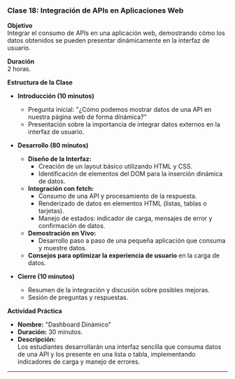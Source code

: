### **Clase 18: Integración de APIs en Aplicaciones Web**

**Objetivo**  
Integrar el consumo de APIs en una aplicación web, demostrando cómo los datos obtenidos se pueden presentar dinámicamente en la interfaz de usuario.

**Duración**  
2 horas.

**Estructura de la Clase**

- **Introducción (10 minutos)**
  - Pregunta inicial: "¿Cómo podemos mostrar datos de una API en nuestra página web de forma dinámica?"
  - Presentación sobre la importancia de integrar datos externos en la interfaz de usuario.

- **Desarrollo (80 minutos)**
  - **Diseño de la Interfaz:**
    - Creación de un layout básico utilizando HTML y CSS.
    - Identificación de elementos del DOM para la inserción dinámica de datos.
  - **Integración con fetch:**
    - Consumo de una API y procesamiento de la respuesta.
    - Renderizado de datos en elementos HTML (listas, tablas o tarjetas).
    - Manejo de estados: indicador de carga, mensajes de error y confirmación de datos.
  - **Demostración en Vivo:**
    - Desarrollo paso a paso de una pequeña aplicación que consuma y muestre datos.
  - **Consejos para optimizar la experiencia de usuario** en la carga de datos.

- **Cierre (10 minutos)**
  - Resumen de la integración y discusión sobre posibles mejoras.
  - Sesión de preguntas y respuestas.

**Actividad Práctica**  
- **Nombre:** "Dashboard Dinámico"  
- **Duración:** 30 minutos.  
- **Descripción:**  
  Los estudiantes desarrollarán una interfaz sencilla que consuma datos de una API y los presente en una lista o tabla, implementando indicadores de carga y manejo de errores.

---